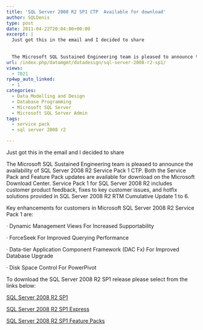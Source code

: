 ```yaml
---
title: 'SQL Server 2008 R2 SP1 CTP  Available for download'
author: SQLDenis
type: post
date: 2011-04-22T20:04:00+00:00
excerpt: |
  Just got this in the email and I decided to share
  
  
  The Microsoft SQL Sustained Engineering team is pleased to announce the availability of SQL Server 2008 R2 Service Pack 1 CTP.  Both the Service Pack and Feature Pack updates are available for downl&hellip;
url: /index.php/datamgmt/datadesign/sql-server-2008-r2-sp1/
views:
  - 7021
rp4wp_auto_linked:
  - 1
categories:
  - Data Modelling and Design
  - Database Programming
  - Microsoft SQL Server
  - Microsoft SQL Server Admin
tags:
  - service pack
  - sql server 2008 r2

---
```

Just got this in the email and I decided to share

The Microsoft SQL Sustained Engineering team is pleased to announce the availability of SQL Server 2008 R2 Service Pack 1 CTP. Both the Service Pack and Feature Pack updates are available for download on the Microsoft Download Center. Service Pack 1 for SQL Server 2008 R2 includes customer product feedback, fixes to key customer issues, and hotfix solutions provided in SQL Server 2008 R2 RTM Cumulative Update 1 to 6.

Key enhancements for customers in Microsoft SQL Server 2008 R2 Service Pack 1 are:
  
· Dynamic Management Views For Increased Supportability
  
· ForceSeek For Improved Querying Performance
  
· Data-tier Application Component Framework (DAC Fx) For Improved Database Upgrade
  
· Disk Space Control For PowerPivot

To download the SQL Server 2008 R2 SP1 release please select from the links below:
          
[SQL Server 2008 R2 SP1][1]

[SQL Server 2008 R2 SP1 Express][2]

[SQL Server 2008 R2 SP1 Feature Packs][3]

 [1]: http://go.microsoft.com/fwlink/?LinkId=214356
 [2]: http://go.microsoft.com/fwlink/?LinkId=214357
 [3]: http://go.microsoft.com/fwlink/?LinkId=214358